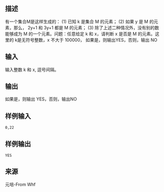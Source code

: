 ## 描述


有一个集合M是这样生成的： 
(1) 已知 k 是集合 M 的元素； 
(2) 如果 y 是 M 的元素，那么， 2y+1 和 3y+1 都是 M 的元素； 
(3) 除了上述二种情况外，没有别的数能够成为 M 的一个元素。问题：任意给定 k 和 x，请判断 x 是否是 M 的元素。这里的 k是无符号整数，x 不大于 100000， 
如果是，则输出YES，否则，输出 NO 

## 输入


输入整数 k 和 x, 逗号间隔。

## 输出


如果是，则输出 YES，否则，输出NO

## 样例输入


```
0,22
```


## 样例输出


```
YES
```


## 来源


元培-From Whf

